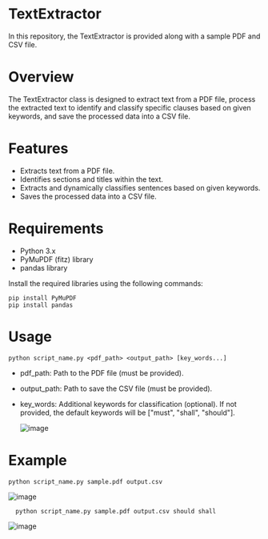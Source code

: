 # TextExtractor
In this repository, the TextExtractor is provided along with a sample PDF and CSV file.

# Overview
The TextExtractor class is designed to extract text from a PDF file, process the extracted text to identify and classify specific clauses based on given keywords, and save the processed data into a CSV file.

# Features
* Extracts text from a PDF file.
* Identifies sections and titles within the text.
* Extracts and dynamically classifies sentences based on given keywords.
* Saves the processed data into a CSV file.

# Requirements
* Python 3.x
* PyMuPDF (fitz) library
* pandas library

Install the required libraries using the following commands:

    
    pip install PyMuPDF
    pip install pandas
  

# Usage

  
    python script_name.py <pdf_path> <output_path> [key_words...]
   
    
* pdf_path: Path to the PDF file (must be provided).
* output_path: Path to save the CSV file (must be provided).
* key_words: Additional keywords for classification (optional). If not provided, the default keywords will be ["must", "shall", "should"].

  ![image](https://github.com/youngaryan/TextExtractor/assets/121689731/d563748e-b2ca-4876-a17c-f407c0a0d8fc)


# Example

    
    python script_name.py sample.pdf output.csv
  
![image](https://github.com/youngaryan/TextExtractor/assets/121689731/c436c604-f0ab-4d21-8a31-17be89fc504f)

  
      python script_name.py sample.pdf output.csv should shall
   
![image](https://github.com/youngaryan/TextExtractor/assets/121689731/7970894a-5bfc-45c6-a6cd-be4b01fd1d8e)


